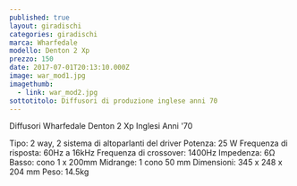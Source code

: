 ```yaml
---
published: true
layout: giradischi
categories: giradischi
marca: Wharfedale
modello: Denton 2 Xp
prezzo: 150
date: 2017-07-01T20:13:10.000Z
image: war_mod1.jpg
imagethumb:
  - link: war_mod2.jpg
sottotitolo: Diffusori di produzione inglese anni 70
---
```

Diffusori Wharfedale Denton 2 Xp Inglesi Anni '70

Tipo: 2 way, 2 sistema di altoparlanti del driver
Potenza: 25 W
Frequenza di risposta: 60Hz a 16kHz
Frequenza di crossover: 1400Hz
Impedenza: 6Ω
Basso: cono 1 x 200mm
Midrange: 1 cono 50 mm
Dimensioni: 345 x 248 x 204 mm
Peso: 14.5kg
